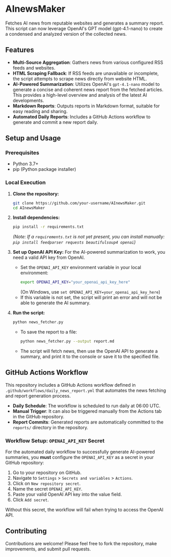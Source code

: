 # AInewsMaker

Fetches AI news from reputable websites and generates a summary report. This script can now leverage OpenAI's GPT model (gpt-4.1-nano) to create a condensed and analyzed version of the collected news.

## Features

*   **Multi-Source Aggregation**: Gathers news from various configured RSS feeds and websites.
*   **HTML Scraping Fallback**: If RSS feeds are unavailable or incomplete, the script attempts to scrape news directly from website HTML.
*   **AI-Powered Summarization**: Utilizes OpenAI's `gpt-4.1-nano` model to generate a concise and coherent news report from the fetched articles. This provides a high-level overview and analysis of the latest AI developments.
*   **Markdown Reports**: Outputs reports in Markdown format, suitable for easy reading and sharing.
*   **Automated Daily Reports**: Includes a GitHub Actions workflow to generate and commit a new report daily.

## Setup and Usage

### Prerequisites

*   Python 3.7+
*   pip (Python package installer)

### Local Execution

1.  **Clone the repository:**
    ```bash
    git clone https://github.com/your-username/AInewsMaker.git
    cd AInewsMaker
    ```

2.  **Install dependencies:**
    ```bash
    pip install -r requirements.txt 
    ```
    *(Note: If a `requirements.txt` is not yet present, you can install manually: `pip install feedparser requests beautifulsoup4 openai`)*

3.  **Set up OpenAI API Key:**
    For the AI-powered summarization to work, you need a valid API key from OpenAI.
    *   Set the `OPENAI_API_KEY` environment variable in your local environment:
        ```bash
        export OPENAI_API_KEY="your_openai_api_key_here"
        ```
        (On Windows, use `set OPENAI_API_KEY=your_openai_api_key_here`)
    *   If this variable is not set, the script will print an error and will not be able to generate the AI summary.

4.  **Run the script:**
    ```bash
    python news_fetcher.py
    ```
    *   To save the report to a file:
        ```bash
        python news_fetcher.py --output report.md
        ```
    *   The script will fetch news, then use the OpenAI API to generate a summary, and print it to the console or save it to the specified file.

## GitHub Actions Workflow

This repository includes a GitHub Actions workflow defined in `.github/workflows/daily_news_report.yml` that automates the news fetching and report generation process.

*   **Daily Schedule**: The workflow is scheduled to run daily at 06:00 UTC.
*   **Manual Trigger**: It can also be triggered manually from the Actions tab in the GitHub repository.
*   **Report Commits**: Generated reports are automatically committed to the `reports/` directory in the repository.

### Workflow Setup: `OPENAI_API_KEY` Secret

For the automated daily workflow to successfully generate AI-powered summaries, you **must** configure the `OPENAI_API_KEY` as a secret in your GitHub repository:

1.  Go to your repository on GitHub.
2.  Navigate to `Settings` > `Secrets and variables` > `Actions`.
3.  Click on `New repository secret`.
4.  Name the secret `OPENAI_API_KEY`.
5.  Paste your valid OpenAI API key into the value field.
6.  Click `Add secret`.

Without this secret, the workflow will fail when trying to access the OpenAI API.

## Contributing

Contributions are welcome! Please feel free to fork the repository, make improvements, and submit pull requests.
